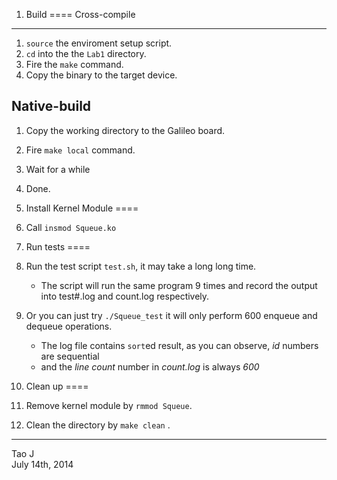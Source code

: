 1. Build
====
Cross-compile
----
1. `source` the enviroment setup script.
2. `cd` into the the `Lab1` directory.
3. Fire the `make` command.
4. Copy the binary to the target device.

Native-build
----
1. Copy the working directory to the Galileo board.
2. Fire `make local` command.
3. Wait for a while
4. Done.

2. Install Kernel Module
====
1. Call `insmod Squeue.ko`

3. Run tests
====
1. Run the test script `test.sh`, it may take a long long time.
	+ The script will run the same program 9 times and record the output into test#.log and count.log respectively.
2. Or you can just try `./Squeue_test` it will only perform 600 enqueue and dequeue operations.
	+ The log file contains `sort`ed result, as you can observe, _id_ numbers are sequential 
	+ and the *line count* number in _count.log_ is always _600_

4. Clean up
====
1. Remove kernel module by `rmmod Squeue`.
2. Clean the directory by `make clean` .
* * *

Tao J  
July 14th, 2014